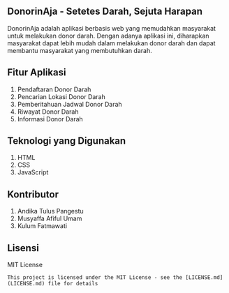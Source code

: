 ## DonorinAja - Setetes Darah, Sejuta Harapan

DonorinAja adalah aplikasi berbasis web yang memudahkan masyarakat untuk melakukan donor darah. Dengan adanya aplikasi ini, diharapkan masyarakat dapat lebih mudah dalam melakukan donor darah dan dapat membantu masyarakat yang membutuhkan darah.

## Fitur Aplikasi
1. Pendaftaran Donor Darah
2. Pencarian Lokasi Donor Darah
3. Pemberitahuan Jadwal Donor Darah
4. Riwayat Donor Darah
5. Informasi Donor Darah

## Teknologi yang Digunakan
1. HTML
2. CSS
3. JavaScript

## Kontributor
1. Andika Tulus Pangestu
2. Musyaffa Afiful Umam
3. Kulum Fatmawati

## Lisensi
MIT License
```
This project is licensed under the MIT License - see the [LICENSE.md](LICENSE.md) file for details
```

